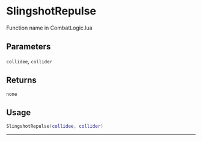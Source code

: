 # SlingshotRepulse
Function name in CombatLogic.lua
## Parameters
`collidee`, `collider`
## Returns
`none`
## Usage
```lua
SlingshotRepulse(collidee, collider)
```
---
